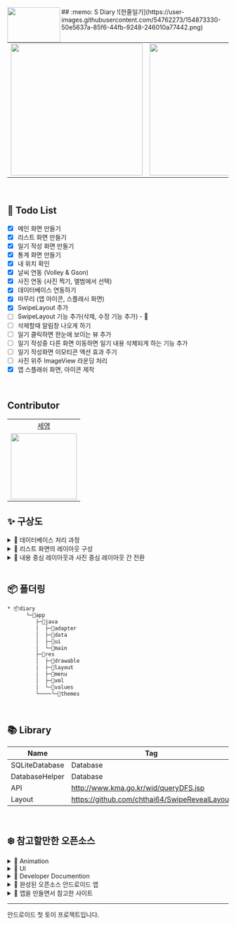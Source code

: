 <img src="https://user-images.githubusercontent.com/54762273/154876984-393001ef-d35a-459f-ab40-e259f461eca4.png" align=left width=120 height=80>
## :memo: S Diary
![한줄일기](https://user-images.githubusercontent.com/54762273/154873330-50e5637a-85f6-44fb-9248-246010a77442.png)


<br>

<table align="center">
  <tr>
    <td><img src="https://user-images.githubusercontent.com/54762273/154874680-6aed90a7-f2d1-46bb-832c-95c97185431f.png" width="300px" height="300px" /></td>
    <td><img src="https://user-images.githubusercontent.com/54762273/154296621-ecdf539b-8635-4447-bf69-d0d45ece072c.png" width="300px" height="300px" /> </tr>
</table>

<br>


## 💭  Todo List

- [x] 메인 화면 만들기
- [x] 리스트 화면 만들기
- [x] 일기 작성 화면 만들기
- [x] 통계 화면 만들기
- [x] 내 위치 확인
- [x] 날씨 연동 (Volley & Gson)
- [x] 사진 연동 (사진 찍기, 앨범에서 선택)
- [x] 데이터베이스 연동하기
- [x] 마무리 (앱 아이콘, 스플래시 화면)
- [x] SwipeLayout 추가
- [ ] SwipeLayout 기능 추가(삭제, 수정 기능 추가)  - 🔨
- [ ] 삭제할때 알림창 나오게 하기
- [ ] 일기 클릭하면 한눈에 보이는 뷰 추가
- [ ] 일기 작성중 다른 화면 이동하면 일기 내용 삭제되게 하는 기능 추가
- [ ] 일기 작성화면 이모티콘 액션 효과 주기
- [ ] 사진 위주 ImageView 라운딩 처리
- [x] 앱 스플래쉬 화면, 아이콘 제작

<br>

## Contributor

<table align="center">
  <tr align="center">
    <td><a href="https://github.com/sey2">세영</a></td>
  </tr>
  <tr align="center">
    <td><img src="https://github.com/sey2.png" width="150"></td>
  </tr>
</table>

##  ✨ 구상도

<details markdown="1">

<summary>🐾 데이터베이스 처리 과정</summary>


![Untitled Diagram drawio (2)](https://user-images.githubusercontent.com/54762273/152700266-fbb13f71-0534-4f0e-92d0-9213893abbb7.png)

</details>



<details markdown="1">

<summary>🐾 리스트 화면의 레이아웃 구성</summary>

![Untitled Diagram drawio (4)](https://user-images.githubusercontent.com/54762273/152699690-08a44eea-20f6-4cc0-8852-196dd91d63d6.png)
</details>

<details markdown="1">
<summary>🐾 내용 중심 레이아웃과 사진 중심 레이아웃 간 전환</summary>

![Untitled Diagram drawio (6)](https://user-images.githubusercontent.com/54762273/152699956-28463685-ca76-4714-ac0b-e2e299c6a955.png)
</details>

<br>

## 📦 폴더링

```bash
* 📦diary
      └─📂app
         ├─📂java
         │  ├─📂adapter
         │  ├─📂data
         │  ├─📂ui
         │  └─📂main
         ├─📂res
         │  ├─📂drawable
         │  ├─📂layout
         │  ├─📂menu
         │  ├─📂xml
         │  └─📂values
         └────└─📂themes       
```

<br>

##  📚 Library

| Name |Tag |
|--|--|
| SQLiteDatabase | Database  |
| DatabaseHelper| Database|
|API| http://www.kma.go.kr/wid/queryDFS.jsp|
|Layout| https://github.com/chthai64/SwipeRevealLayout|

<br>

## ❄️ 참고할만한 오픈소스
<details markdown="1">

<summary>📌 Animation </summary>
&nbsp;&nbsp;&nbsp;&nbsp;&nbsp;<a href = "https://github.com/daimajia/AndroidViewAnimations"> 📍 Animation </a>
</details>

<details markdown="1">

<summary>📌 UI </summary>

&nbsp;&nbsp;&nbsp;&nbsp;&nbsp;<a href = "https://appsnipp.com/tag/android-ui-design-elements/"> 📍  UI 템플릿  </a>

&nbsp;&nbsp;&nbsp;&nbsp;&nbsp;<a href = "https://coding-factory.tistory.com/209"> 📍오픈소스 UI (움짤로 되어 있고 원하는 기능을 쉽게 찾음</a>

&nbsp;&nbsp;&nbsp;&nbsp;&nbsp;<a href = "https://github.com/wasabeef/awesome-android-ui"> 📍깃 허브 오픈소스 UI 모음집 </a>

</details>

<details markdown="1">

<summary> 📌 Developer Documention </summary>
&nbsp;&nbsp;&nbsp;&nbsp;&nbsp;<a href = "https://developers-kr.googleblog.com/2015/06/designsupport.html"> 📍 Google Developers Korea</a>
</details>

<details markdown="1">

<summary> 📌 완성된 오픈소스 안드로이드 앱</summary>
&nbsp;&nbsp;&nbsp;&nbsp;&nbsp;<a href = "https://blog.aritraroy.in/20-awesome-open-source-android-apps-to-boost-your-development-skills-b62832cf0fa4"> 📍 오픈소스 안드로이드 앱 모음</a>
</details>

<details markdown="1">

<summary>📌 앱을 만들면서 참고한 사이트  </summary>
&nbsp;&nbsp;&nbsp;&nbsp;&nbsp;<a href = "https://droidbyme.medium.com/android-recyclerview-with-swipe-layout-ec62caedf694"> 📍 SwipeLayout </a>
</details>


---

안드로이드 첫 토이 프로젝트입니다.









